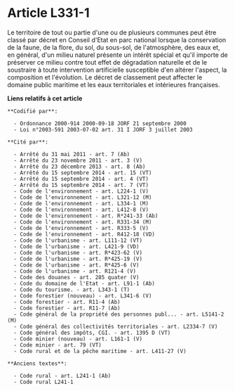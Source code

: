 # Article L331-1

Le territoire de tout ou partie d'une ou de plusieurs communes peut être classé par décret en Conseil d'Etat en parc national
lorsque la conservation de la faune, de la flore, du sol, du sous-sol, de l'atmosphère, des eaux et, en général, d'un milieu
naturel présente un intérêt spécial et qu'il importe de préserver ce milieu contre tout effet de dégradation naturelle et de
le soustraire à toute intervention artificielle susceptible d'en altérer l'aspect, la composition et l'évolution. Le décret
de classement peut affecter le domaine public maritime et les eaux territoriales et intérieures françaises.

**Liens relatifs à cet article**

	**Codifié par**:

	  - Ordonnance 2000-914 2000-09-18 JORF 21 septembre 2000
	  - Loi n°2003-591 2003-07-02 art. 31 I JORF 3 juillet 2003

	**Cité par**:

	  - Arrêté du 31 mai 2011 - art. 7 (Ab)
	  - Arrêté du 23 novembre 2011 - art. 3 (V)
	  - Arrêté du 23 décembre 2013 - art. 8 (Ab)
	  - Arrêté du 15 septembre 2014 - art. 15 (VT)
	  - Arrêté du 15 septembre 2014 - art. 4 (VT)
	  - Arrêté du 15 septembre 2014 - art. 7 (VT)
	  - Code de l'environnement - art. L224-1 (V)
	  - Code de l'environnement - art. L321-12 (M)
	  - Code de l'environnement - art. L334-1 (M)
	  - Code de l'environnement - art. L412-8 (V)
	  - Code de l'environnement - art. R*241-33 (Ab)
	  - Code de l'environnement - art. R331-34 (M)
	  - Code de l'environnement - art. R333-5 (V)
	  - Code de l'environnement - art. R412-18 (VD)
	  - Code de l'urbanisme - art. L111-12 (VT)
	  - Code de l'urbanisme - art. L421-9 (VD)
	  - Code de l'urbanisme - art. R*423-62 (V)
	  - Code de l'urbanisme - art. R*425-19 (V)
	  - Code de l'urbanisme - art. R*425-6 (V)
	  - Code de l'urbanisme - art. R121-4 (V)
	  - Code des douanes - art. 285 quater (V)
	  - Code du domaine de l'Etat - art. L91-1 (Ab)
	  - Code du tourisme. - art. L343-1 (T)
	  - Code forestier (nouveau) - art. L341-6 (V)
	  - Code forestier - art. R11-4 (Ab)
	  - Code forestier - art. R11-7 (Ab)
	  - Code général de la propriété des personnes publ... - art. L5141-2 (M)
	  - Code général des collectivités territoriales - art. L2334-7 (V)
	  - Code général des impôts, CGI. - art. 1395 D (VT)
	  - Code minier (nouveau) - art. L161-1 (V)
	  - Code minier - art. 79 (VT)
	  - Code rural et de la pêche maritime - art. L411-27 (V)

	**Anciens textes**:

	  - Code rural - art. L241-1 (Ab)
	  - Code rural L241-1
